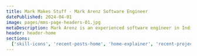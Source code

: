 ```yaml
---
title: Mark Makes Stuff - Mark Arenz Software Engineer
datePublished: 2024-04-01
image: pages/mms-page-headers-01.jpg
metaDescription: Mark Arenz is an experienced software engineer in Indianapolis Indiana, solving problems and leading teams for global brands.
header: header-home
sections:
  ['skill-icons', 'recent-posts-home', 'home-explainer', 'recent-projects-home', 'cta-primary']
---
```

